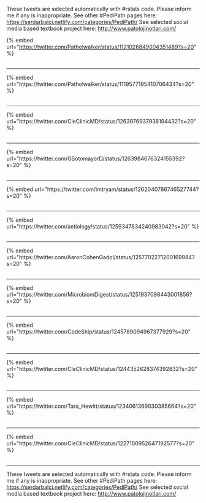 

These tweets are selected automatically with #rstats code. Please inform me if any is inappropriate.
See other #PediPath pages here: https://serdarbalci.netlify.com/categories/PediPath/ 
See selected social media based textbook project here: http://www.patolojinotlari.com/

{% embed url="https://twitter.com/Patholwalker/status/1121026849004351489?s=20" %}<br>
<br>
<hr>
{% embed url="https://twitter.com/Patholwalker/status/1119577195410706434?s=20" %}<br>
<br>
<hr>
{% embed url="https://twitter.com/CleClinicMD/status/1263976937938194432?s=20" %}<br>
<br>
<hr>
{% embed url="https://twitter.com/GSotomayorD/status/1263984676324155392?s=20" %}<br>
<br>
<hr>
{% embed url="https://twitter.com/imtryam/status/1262040786746527744?s=20" %}<br>
<br>
<hr>
{% embed url="https://twitter.com/aetiology/status/1259347834240983042?s=20" %}<br>
<br>
<hr>
{% embed url="https://twitter.com/AaronCohenGadol/status/1257702271200169984?s=20" %}<br>
<br>
<hr>
{% embed url="https://twitter.com/MicrobiomDigest/status/1251937098443001856?s=20" %}<br>
<br>
<hr>
{% embed url="https://twitter.com/CodeShip/status/1245789094967377929?s=20" %}<br>
<br>
<hr>
{% embed url="https://twitter.com/CleClinicMD/status/1244352628374392832?s=20" %}<br>
<br>
<hr>
{% embed url="https://twitter.com/Tara_Hewitt/status/1234061369030385664?s=20" %}<br>
<br>
<hr>
{% embed url="https://twitter.com/CleClinicMD/status/1227100952647192577?s=20" %}<br>
<br>
<hr>


These tweets are selected automatically with #rstats code. Please inform me if any is inappropriate.
See other #PediPath pages here: https://serdarbalci.netlify.com/categories/PediPath/ 
See selected social media based textbook project here: http://www.patolojinotlari.com/
